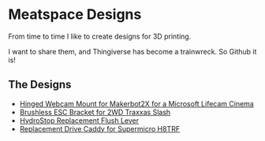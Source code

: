 # Meatspace Designs

From time to time I like to create designs for 3D printing.

I want to share them, and Thingiverse has become a trainwreck. So Github it is!

## The Designs

- [Hinged Webcam Mount for Makerbot2X for a Microsoft Lifecam Cinema](HingedWebcamMountforMakerbot2XForLifecamCinema/)
- [Brushless ESC Bracket for 2WD Traxxas Slash](BrushlessESCBracketFor2WDTraxxasSlash/)
- [HydroStop Replacement Flush Lever](HydroStopReplacementFlushLever/)
- [Replacement Drive Caddy for Supermicro H8TRF](ReplacementDriveCaddyForSupermicroH8TRF/)
